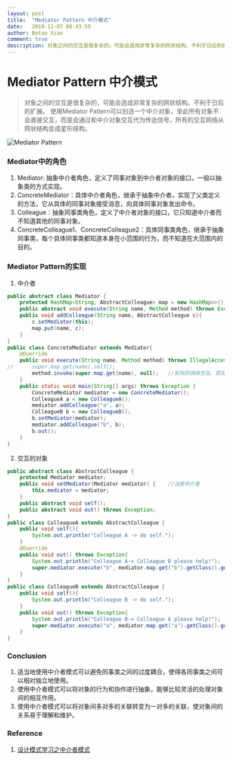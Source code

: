 ```yaml
---
layout: post
title:  "Mediator Pattern 中介模式"
date:   2018-11-07 08:43:59
author: Botao Xiao
comment: true
description: 对象之间的交互是很复杂的，可能会造成非常复杂的网状结构。不利于日后的扩展。使用Mediator Pattern可以创造一个中介对象，至此所有对象不会直接交互，而是会通过和中介对象交互代为传达信号，所有的交互网络从网状结构变成星形结构。
---
```

# Mediator Pattern 中介模式
> 对象之间的交互是很复杂的，可能会造成非常复杂的网状结构。不利于日后的扩展。
> 使用Mediator Pattern可以创造一个中介对象，至此所有对象不会直接交互，而是会通过和中介对象交互代为传达信号，所有的交互网络从网状结构变成星形结构。

![Mediator Pattern](https://i.imgur.com/Uqx4daS.png)

### Mediator中的角色
1. Mediator: 抽象中介者角色，定义了同事对象到中介者对象的接口，一般以抽象类的方式实现。
2. ConcreteMediator：具体中介者角色，继承于抽象中介者，实现了父类定义的方法，它从具体的同事对象接受消息，向具体同事对象发出命令。
3. Colleague：抽象同事类角色，定义了中介者对象的接口，它只知道中介者而不知道其他的同事对象。
4. ConcreteColleague1、ConcreteColleague2：具体同事类角色，继承于抽象同事类，每个具体同事类都知道本身在小范围的行为，而不知道在大范围内的目的。

### Mediator Pattern的实现
1. 中介者
```Java
public abstract class Mediator {
	protected HashMap<String, AbstractColleague> map = new HashMap<>();
	public abstract void execute(String name, Method method) throws Exception;	//定义了一个抽象的execute方法，用于交互。
	public void addColleague(String name, AbstractColleague c){
		c.setMediator(this);
		map.put(name, c);
	}
}
public class ConcreteMediator extends Mediator{
	@Override
	public void execute(String name, Method method) throws IllegalAccessException, IllegalArgumentException, InvocationTargetException {
//		super.map.get(name).self();
		method.invoke(super.map.get(name), null);	//实际的调用方法，其实可以不用反射。
	}
	public static void main(String[] args) throws Exception {
		ConcreteMediator mediator = new ConcreteMediator();
		ColleagueA a = new ColleagueA();
		mediator.addColleague("a", a);
		ColleagueB b = new ColleagueB();
		b.setMediator(mediator);
		mediator.addColleague("b", b);
		b.out();
	}
}
```

2. 交互的对象
```Java
public abstract class AbstractColleague {
	protected Mediator mediator;
	public void setMediator(Mediator mediator) {	//注册中介者
		this.mediator = mediator;
	}
	public abstract void self();
	public abstract void out() throws Exception;
}
public class ColleagueA extends AbstractColleague {
	public void self(){
		System.out.println("Colleague A -> do self.");
	}
	@Override
	public void out() throws Exception{
		System.out.println("Colleague A-> Colleague B please help!");
		super.mediator.execute("b", mediator.map.get("b").getClass().getDeclaredMethod("self", null));
	}
}
public class ColleagueB extends AbstractColleague {
	public void self(){
		System.out.println("Colleague B -> do self.");
	}
	public void out() throws Exception{
		System.out.println("Colleague B-> Colleague A please help!");
		super.mediator.execute("a", mediator.map.get("a").getClass().getDeclaredMethod("self", null));
	}
}
```

### Conclusion
1. 适当地使用中介者模式可以避免同事类之间的过度耦合，使得各同事类之间可以相对独立地使用。
2. 使用中介者模式可以将对象的行为和协作进行抽象，能够比较灵活的处理对象间的相互作用。
3. 使用中介者模式可以将对象间多对多的关联转变为一对多的关联，使对象间的关系易于理解和维护。

### Reference
1. [设计模式学习之中介者模式](https://blog.csdn.net/u012124438/article/details/70474166)
